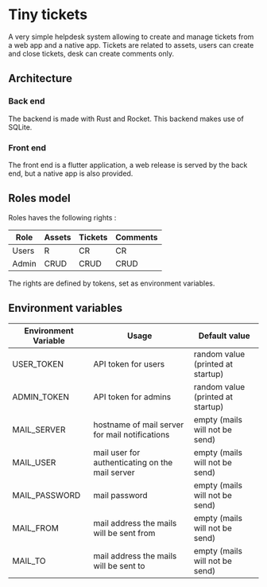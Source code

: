 # Tiny tickets

A very simple helpdesk system allowing to create and manage tickets from a web app and a native app.
Tickets are related to assets, users can create and close tickets, desk can create comments only.

## Architecture

### Back end

The backend is made with Rust and Rocket.
This backend makes use of SQLite.

### Front end

The front end is a flutter application, a web release is served by the back end, but a native app is also provided.

## Roles model

Roles haves the following rights :

| Role  | Assets | Tickets | Comments |
| ----- | ------ | ------- | -------- |
| Users | R      | CR      | CR       |
| Admin | CRUD   | CRUD    | CRUD     |

The rights are defined by tokens, set as environment variables.

## Environment variables

| Environment Variable | Usage                                           | Default value                     |
| -------------------- | ----------------------------------------------- | --------------------------------- |
| USER_TOKEN           | API token for users                             | random value (printed at startup) |
| ADMIN_TOKEN          | API token for admins                            | random value (printed at startup) |
| MAIL_SERVER          | hostname of mail server for mail notifications  | empty (mails will not be send)    |
| MAIL_USER            | mail user for authenticating on the mail server | empty (mails will not be send)    |
| MAIL_PASSWORD        | mail password                                   | empty (mails will not be send)    |
| MAIL_FROM            | mail address the mails will be sent from        | empty (mails will not be send)    |
| MAIL_TO              | mail address the mails will be sent to          | empty (mails will not be send)    |
